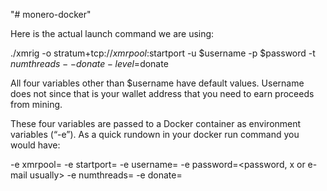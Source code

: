 "# monero-docker"

Here is the actual launch command we are using:

./xmrig -o stratum+tcp://$xmrpool:$startport -u $username -p $password -t $numthreads --donate-level=$donate

All four variables other than $username have default values. Username does not since that is your wallet address that you need to earn proceeds from mining.

These four variables are passed to a Docker container as environment variables (“-e”). As a quick rundown in your docker run command you would have:

-e xmrpool=<pool address>
-e startport=<pool port>
-e username=<username field usually wallet address or wallet.workerID>
-e password=<password, x or e-mail usually>
-e numthreads=<number of threads to use>
-e donate=<percentage of mining time to donate to the xmrig developers in whole integer>
